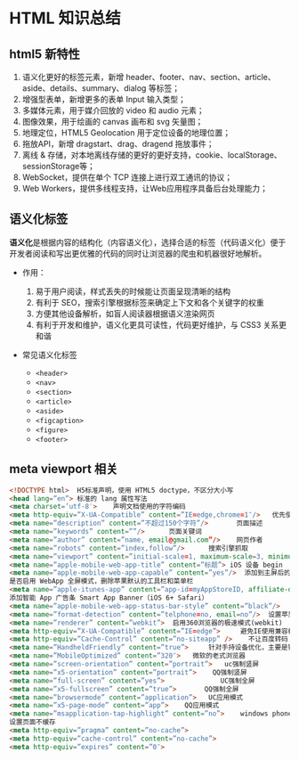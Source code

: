 # HTML 知识总结

## html5 新特性

1. 语义化更好的标签元素，新增 header、footer、nav、section、article、aside、details、summary、dialog 等标签；
2. 增强型表单，新增更多的表单 Input 输入类型；
3. 多媒体元素，用于媒介回放的 video 和 audio 元素；
4. 图像效果，用于绘画的 canvas 画布和 svg 矢量图；
5. 地理定位，HTML5 Geolocation 用于定位设备的地理位置；
6. 拖放API，新增 dragstart、drag、dragend 拖放事件；
7. 离线 & 存储，对本地离线存储的更好的更好支持，cookie、localStorage、sessionStorage等；
8. WebSocket，提供在单个 TCP 连接上进行双工通讯的协议；
9. Web Workers，提供多线程支持，让Web应用程序具备后台处理能力；

## 语义化标签

**语义化**是根据内容的结构化（内容语义化），选择合适的标签（代码语义化）便于开发者阅读和写出更优雅的代码的同时让浏览器的爬虫和机器很好地解析。

* 作用：
  1. 易于用户阅读，样式丢失的时候能让页面呈现清晰的结构
  2. 有利于 SEO，搜索引擎根据标签来确定上下文和各个关键字的权重
  3. 方便其他设备解析，如盲人阅读器根据语义渲染网页
  4. 有利于开发和维护，语义化更具可读性，代码更好维护，与 CSS3 关系更和谐

* 常见语义化标签
  * `<header>`
  * `<nav>`
  * `<section>`
  * `<article>`
  * `<aside>`
  * `<figcaption>`
  * `<figure>`
  * `<footer>`

## meta viewport 相关

``` html
<!DOCTYPE html>  H5标准声明，使用 HTML5 doctype，不区分大小写
<head lang=”en”> 标准的 lang 属性写法
<meta charset=’utf-8′>    声明文档使用的字符编码
<meta http-equiv=”X-UA-Compatible” content=”IE=edge,chrome=1″/>   优先使用 IE 最新版本和 Chrome
<meta name=”description” content=”不超过150个字符”/>       页面描述
<meta name=”keywords” content=””/>      页面关键词
<meta name=”author” content=”name, email@gmail.com”/>    网页作者
<meta name=”robots” content=”index,follow”/>      搜索引擎抓取
<meta name=”viewport” content=”initial-scale=1, maximum-scale=3, minimum-scale=1, user-scalable=no”> 为移动设备添加 viewport
<meta name=”apple-mobile-web-app-title” content=”标题”> iOS 设备 begin
<meta name=”apple-mobile-web-app-capable” content=”yes”/>  添加到主屏后的标题（iOS 6 新增）
是否启用 WebApp 全屏模式，删除苹果默认的工具栏和菜单栏
<meta name=”apple-itunes-app” content=”app-id=myAppStoreID, affiliate-data=myAffiliateData, app-argument=myURL”>
添加智能 App 广告条 Smart App Banner（iOS 6+ Safari）
<meta name=”apple-mobile-web-app-status-bar-style” content=”black”/>
<meta name=”format-detection” content=”telphone=no, email=no”/>  设置苹果工具栏颜色
<meta name=”renderer” content=”webkit”>  启用360浏览器的极速模式(webkit)
<meta http-equiv=”X-UA-Compatible” content=”IE=edge”>     避免IE使用兼容模式
<meta http-equiv=”Cache-Control” content=”no-siteapp” />    不让百度转码
<meta name=”HandheldFriendly” content=”true”>     针对手持设备优化，主要是针对一些老的不识别viewport的浏览器，比如黑莓
<meta name=”MobileOptimized” content=”320″>   微软的老式浏览器
<meta name=”screen-orientation” content=”portrait”>   uc强制竖屏
<meta name=”x5-orientation” content=”portrait”>    QQ强制竖屏
<meta name=”full-screen” content=”yes”>              UC强制全屏
<meta name=”x5-fullscreen” content=”true”>       QQ强制全屏
<meta name=”browsermode” content=”application”>   UC应用模式
<meta name=”x5-page-mode” content=”app”>    QQ应用模式
<meta name=”msapplication-tap-highlight” content=”no”>    windows phone 点击无高光
设置页面不缓存
<meta http-equiv=”pragma” content=”no-cache”>
<meta http-equiv=”cache-control” content=”no-cache”>
<meta http-equiv=”expires” content=”0″>
```
